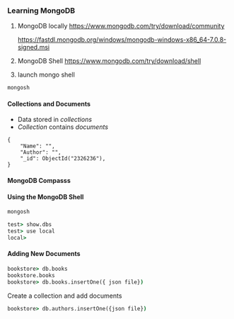### Learning MongoDB
1. MongoDB locally 
<https://www.mongodb.com/try/download/community>

    <https://fastdl.mongodb.org/windows/mongodb-windows-x86_64-7.0.8-signed.msi>

2. MongoDB Shell
<https://www.mongodb.com/try/download/shell>

3. launch mongo shell
```cmd
mongosh
```

#### Collections and Documents
* Data stored in *collections*
* *Collection* contains *documents*
```bson
{
    "Name": "",
    "Author": "",
    "_id": ObjectId("2326236"),
}
```

#### MongoDB Compasss

#### Using the MongoDB Shell
```cmd
mongosh

test> show.dbs
test> use local
local> 
```

#### Adding New Documents
```cmd
bookstore> db.books
bookstore.books
bookstore> db.books.insertOne({ json file})
```
Create a collection and add documents
```cmd
bookstore> db.authors.insertOne({json file})
```

